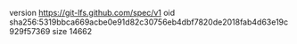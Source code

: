 version https://git-lfs.github.com/spec/v1
oid sha256:5319bbca669acbe0e91d82c30756eb4dbf7820de2018fab4d63e19c929f57369
size 14662
